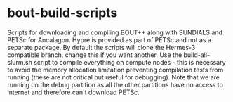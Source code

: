 # bout-build-scripts

Scripts for downloading and compiling BOUT++ along with SUNDIALS and PETSc for Ancalagon.
Hypre is provided as part of PETSc and not as a separate package.
By default the scripts will clone the Hermes-3 compatible branch, change this if you want another.
Use the build-all-slurm.sh script to compile everything on compute nodes - this is necessary to avoid the memory allocation limitation preventing compilation tests from running (these are not critical but useful for debugging). Note that we are running on the debug partition as all the other partitions have no access to internet and therefore can't download PETSc.
